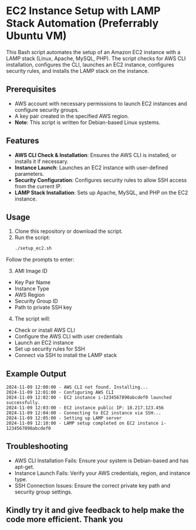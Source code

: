 # EC2 Instance Setup with LAMP Stack Automation (Preferrably Ubuntu VM)

This Bash script automates the setup of an Amazon EC2 instance with a LAMP stack (Linux, Apache, MySQL, PHP). The script checks for AWS CLI installation, configures the CLI, launches an EC2 instance, configures security rules, and installs the LAMP stack on the instance.

## Prerequisites

- AWS account with necessary permissions to launch EC2 instances and configure security groups.
- A key pair created in the specified AWS region.
- **Note**: This script is written for Debian-based Linux systems.

## Features

- **AWS CLI Check & Installation**: Ensures the AWS CLI is installed, or installs it if necessary.
- **Instance Launch**: Launches an EC2 instance with user-defined parameters.
- **Security Configuration**: Configures security rules to allow SSH access from the current IP.
- **LAMP Stack Installation**: Sets up Apache, MySQL, and PHP on the EC2 instance.

## Usage

1. Clone this repository or download the script.
2. Run the script:
   ```bash
   ./setup_ec2.sh
Follow the prompts to enter:

3. AMI Image ID
- Key Pair Name
- Instance Type
- AWS Region
- Security Group ID
- Path to private SSH key


4. The script will:

- Check or install AWS CLI
- Configure the AWS CLI with user credentials
- Launch an EC2 instance
- Set up security rules for SSH
- Connect via SSH to install the LAMP stack


## Example Output
```plaintext
2024-11-09 12:00:00 - AWS CLI not found. Installing...
2024-11-09 12:01:00 - Configuring AWS CLI
2024-11-09 12:02:00 - EC2 instance i-1234567890abcdef0 launched successfully.
2024-11-09 12:03:00 - EC2 instance public IP: 18.217.123.456
2024-11-09 12:04:00 - Connecting to EC2 instance via SSH...
2024-11-09 12:05:00 - Setting up LAMP server
2024-11-09 12:10:00 - LAMP setup completed on EC2 instance i-1234567890abcdef0
```

## Troubleshooting

- AWS CLI Installation Fails: Ensure your system is Debian-based and has apt-get.
- Instance Launch Fails: Verify your AWS credentials, region, and instance type.
- SSH Connection Issues: Ensure the correct private key path and security group settings.

## Kindly try it and give feedback to help make the code more efficient. Thank you